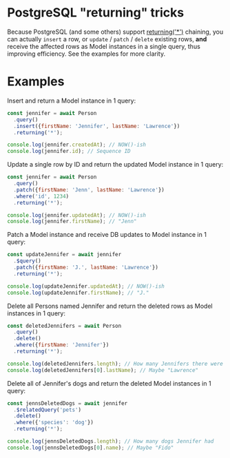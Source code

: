 # PostgreSQL "returning" tricks

Because PostgreSQL (and some others) support [returning('*')](https://github.com/Vincit/objection.js/tree/v1/doc/api/query-builder/find-methods.md#returning) chaining, you can actually `insert` a row, or `update` / `patch` / `delete` existing rows, __and__ receive the affected rows as Model instances in a single query, thus improving efficiency. See the examples for more clarity.

# Examples

Insert and return a Model instance in 1 query:

```js
const jennifer = await Person
  .query()
  .insert({firstName: 'Jennifer', lastName: 'Lawrence'})
  .returning('*');

console.log(jennifer.createdAt); // NOW()-ish
console.log(jennifer.id); // Sequence ID
```

Update a single row by ID and return the updated Model instance in 1 query:

```js
const jennifer = await Person
  .query()
  .patch({firstName: 'Jenn', lastName: 'Lawrence'})
  .where('id', 1234)
  .returning('*');

console.log(jennifer.updatedAt); // NOW()-ish
console.log(jennifer.firstName); // "Jenn"
```

Patch a Model instance and receive DB updates to Model instance in 1 query:

```js
const updateJennifer = await jennifer
  .$query()
  .patch({firstName: 'J.', lastName: 'Lawrence'})
  .returning('*');

console.log(updateJennifer.updatedAt); // NOW()-ish
console.log(updateJennifer.firstName); // "J."
```

Delete all Persons named Jennifer and return the deleted rows as Model instances in 1 query:

```js
const deletedJennifers = await Person
  .query()
  .delete()
  .where({firstName: 'Jennifer'})
  .returning('*');

console.log(deletedJennifers.length); // How many Jennifers there were
console.log(deletedJennifers[0].lastName); // Maybe "Lawrence"
```

Delete all of Jennifer's dogs and return the deleted Model instances in 1 query:

```js
const jennsDeletedDogs = await jennifer
  .$relatedQuery('pets')
  .delete()
  .where({'species': 'dog'})
  .returning('*');

console.log(jennsDeletedDogs.length); // How many dogs Jennifer had
console.log(jennsDeletedDogs[0].name); // Maybe "Fido"
```
